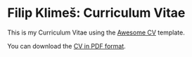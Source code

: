 # Filip Klimeš: Curriculum Vitae

This is my Curriculum Vitae using the [Awesome CV](https://github.com/posquit0/Awesome-CV) template.

You can download the [CV in PDF format](https://raw.githubusercontent.com/klimesf/curriculum-vitae/master/resume.pdf).

